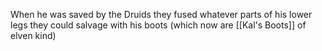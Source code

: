  When he was saved by the Druids they fused whatever parts of his lower legs they could salvage with his boots (which now are [[Kal's Boots]] of elven kind)
 